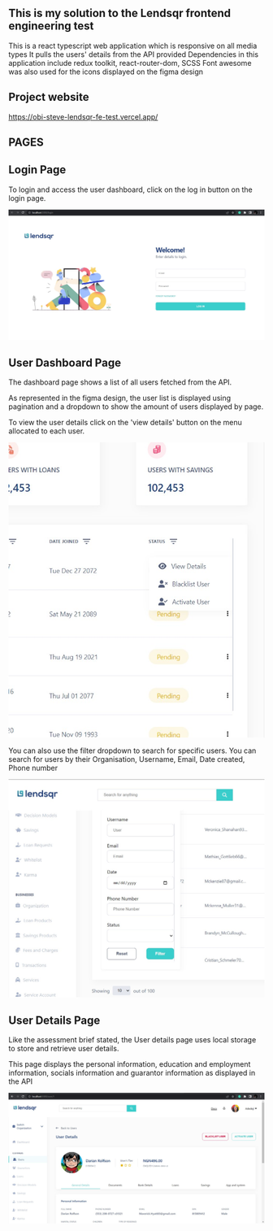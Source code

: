 ## This is my solution to the Lendsqr frontend engineering test

This is a react typescript web application which is responsive on all media types
It pulls the users' details from the API provided
Dependencies in this application include redux toolkit, react-router-dom, SCSS
Font awesome was also used for the icons displayed on the figma design

## Project website

https://obi-steve-lendsqr-fe-test.vercel.app/

## PAGES

## Login Page

To login and access the user dashboard, click on the log in button on the login page.

<img src="/public/login.jpg" alt="Login page" title="Login Page">

## User Dashboard Page

The dashboard page shows a list of all users fetched from the API.

As represented in the figma design, the user list is displayed using pagination and a dropdown to show the amount of users displayed by page.

To view the user details click on the 'view details' button on the menu allocated to each user.

<img src="/public/menu.jpg" alt="User menu" title="User Menu">

You can also use the filter dropdown to search for specific users. You can search for users by their Organisation, Username, Email, Date created, Phone number

<img src="/public/filter.jpg" alt="Filter dropdown" title="Filter dropdown">

## User Details Page

Like the assessment brief stated, the User details page uses local storage to store and retrieve user details.

This page displays the personal information, education and employment information, socials information and guarantor information as displayed in the API

<img src="/public/user.jpg" alt="User details page" title="User Details Page">
